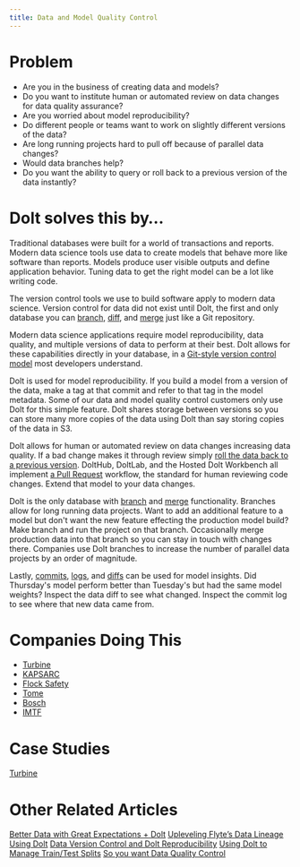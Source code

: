 ```yaml
---
title: Data and Model Quality Control
---
```


# Problem

* Are you in the business of creating data and models? 
* Do you want to institute human or automated review on data changes for data quality assurance?
* Are you worried about model reproducibility? 
* Do different people or teams want to work on slightly different versions of the data? 
* Are long running projects hard to pull off because of parallel data changes? 
* Would data branches help?
* Do you want the ability to query or roll back to a previous version of the data instantly?

# Dolt solves this by…

Traditional databases were built for a world of transactions and reports. Modern data science tools use data to create models that behave more like software than reports. Models produce user visible outputs and define application behavior. Tuning data to get the right model can be a lot like writing code.

The version control tools we use to build software apply to modern data science. Version control for data did not exist until Dolt, the first and only database you can [branch](../../concepts/dolt/git/branch.md), [diff](../../concepts/dolt/git/diff.md), and [merge](../../concepts/dolt/git/merge.md) just like a Git repository.

Modern data science applications require model reproducibility, data quality, and multiple versions of data to perform at their best. Dolt allows for these capabilities directly in your database, in a [Git-style version control model](../../concepts/dolt/git/README.md) most developers understand.

Dolt is used for model reproducibility. If you build a model from a version of the data, make a tag at that commit and refer to that tag in the model metadata. Some of our data and model quality control customers only use Dolt for this simple feature. Dolt shares storage between versions so you can store many more copies of the data using Dolt than say storing copies of the data in S3. 

Dolt allows for human or automated review on data changes increasing data quality. If a bad change makes it through review simply [roll the data back to a previous version](https://www.dolthub.com/blog/2022-09-23-dolt-rollback-options/). DoltHub, DoltLab, and the Hosted Dolt Workbench all implement [a Pull Request](../../concepts/dolthub/prs.md) workflow, the standard for human reviewing code changes. Extend that model to your data changes.

Dolt is the only database with [branch](../../concepts/dolt/git/branch.md) and [merge](../../concepts/dolt/git/merge.md) functionality. Branches allow for long running data projects. Want to add an additional feature to a model but don't want the new feature effecting the production model build? Make branch and run the project on that branch. Occasionally merge production data into that branch so you can stay in touch with changes there. Companies use Dolt branches to increase the number of parallel data projects by an order of magnitude.

Lastly, [commits](../../concepts/dolt/git/commits.md), [logs](../../concepts/dolt/git/log.md), and [diffs](../../concepts/dolt/git/diff.md) can be used for model insights. Did Thursday's model perform better than Tuesday's but had the same model weights? Inspect the data diff to see what changed. Inspect the commit log to see where that new data came from.

# Companies Doing This

* [Turbine](https://turbine.ai/)
* [KAPSARC](https://www.kapsarc.org/) 
* [Flock Safety](https://www.flocksafety.com/) 
* [Tome](https://www.tome.com/) 
* [Bosch](https://www.bosch-home.com/) 
* [IMTF](https://imtf.com/)

# Case Studies

[Turbine](https://www.dolthub.com/blog/2022-08-17-dolt-turbine/)

# Other Related Articles

[Better Data with Great Expectations + Dolt](https://www.dolthub.com/blog/2021-06-15-great-expectations-plus-dolt/)
[Upleveling Flyte’s Data Lineage Using Dolt](https://www.dolthub.com/blog/2021-06-04-flyte-dolt-plugin/)
[Data Version Control and Dolt Reproducibility](https://www.dolthub.com/blog/2021-04-16-dolt-dvc/)
[Using Dolt to Manage Train/Test Splits](https://www.dolthub.com/blog/2020-05-11-dolt-manage-train-test-splits/)
[So you want Data Quality Control](https://www.dolthub.com/blog/2022-11-23-data-quality-control/)
